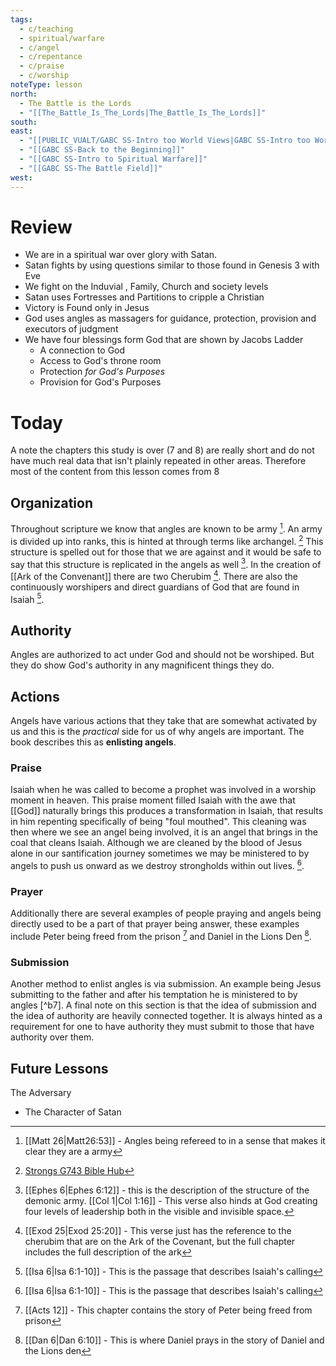 ```yaml
---
tags:
  - c/teaching
  - spiritual/warfare
  - c/angel
  - c/repentance
  - c/praise
  - c/worship
noteType: lesson
north:
  - The Battle is the Lords
  - "[[The_Battle_Is_The_Lords|The_Battle_Is_The_Lords]]"
south: 
east:
  - "[[PUBLIC_VUALT/GABC SS-Intro too World Views|GABC SS-Intro too World Views]]"
  - "[[GABC SS-Back to the Beginning]]"
  - "[[GABC SS-Intro to Spiritual Warfare]]"
  - "[[GABC SS-The Battle Field]]"
west:
---
```

# Review
- We are in a spiritual war over glory with Satan.
- Satan fights by using questions similar to those found in Genesis 3 with Eve
- We fight on the Induvial , Family, Church and society levels
- Satan uses Fortresses and Partitions to cripple a  Christian
- Victory is Found only in Jesus
- God uses angles as massagers for guidance, protection, provision and executors of judgment
- We have four blessings form God that are shown by Jacobs Ladder
    - A connection to God
    - Access to God's throne room
    - Protection *for God's Purposes*
    - Provision for God's Purposes

# Today
A note the chapters this study is over (7 and 8) are really short and do not have much real data that isn't plainly repeated in other areas. Therefore most of the content from this lesson comes from 8
## Organization
Throughout scripture we know that angles are known to be army [^b1]. An army is divided up into ranks, this is hinted at through terms like archangel. [^g1] This structure is spelled out for those that we are against and it would be safe to say that this structure is replicated in the angels as well [^b2]. In the creation of [[Ark of the Convenant]] there are two Cherubim [^b3]. There are also the continuously worshipers and direct guardians of God that are found in Isaiah [^b4].

[^b1]: [[Matt 26|Matt26:53]] - Angles being refereed to in a sense that makes it clear they are a army
[^g1]: [Strongs G743 Bible Hub](https://biblehub.com/greek/743.htm)
[^b2]: [[Ephes 6|Ephes 6:12]] - this is the description of the structure of the demonic army. [[Col 1|Col 1:16]] - This verse also hinds at God creating four levels of leadership both in the visible and invisible space.
[^b3]: [[Exod 25|Exod 25:20]] - This verse just has the reference to the cherubim that are on the Ark of the Covenant, but the full chapter includes the full description of the ark

## Authority
Angles are authorized to act under God and should not be worshiped. But they do show God's authority in any magnificent things they do.

## Actions
Angels have various actions that they take that are somewhat activated by us and this is the *practical* side for us of why angels are important. The book describes this as **enlisting angels**.

### Praise
Isaiah when he was called to become a prophet was involved in a worship moment in heaven. This praise moment filled Isaiah with the awe that [[God]] naturally brings this produces a transformation in Isaiah, that results in him repenting specifically of being "foul mouthed". This cleaning was then where we see an angel being involved, it is an angel that brings in the coal that cleans Isaiah. Although we are cleaned by the blood of Jesus alone in our santification journey sometimes we may be ministered to by angels to push us onward as we destroy strongholds within out lives. [^b4].

[^b4]: [[Isa 6|Isa 6:1-10]] - This is the passage that describes Isaiah's calling 

### Prayer
Additionally there are several examples of people praying and angels being directly used to be a part of that prayer being answer, these examples include Peter being freed from the prison [^b5] and Daniel in the Lions Den [^b6].

[^b5]: [[Acts 12]] - This chapter contains the story of Peter being freed from prison
[^b6]: [[Dan 6|Dan 6:10]] - This is where Daniel prays in the story of Daniel and the Lions den

### Submission
Another method to enlist angles is via submission. An example being Jesus submitting to the father and after his temptation he is ministered to by angles [^b7].  A final note on this section is that the idea of submission and the idea of authority are heavily connected together. It is always hinted as a requirement for one to have authority they must submit to those that have authority over them. 


## Future Lessons
The Adversary
- The Character of Satan